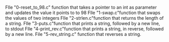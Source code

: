 FIle "0-reset_to_98.c" function that takes a pointer to an int as parameter and updates the value it points to to 98
FIle "1-swap.c"function that swaps the values of two integers
FIle "2-strlen.c"function that returns the length of a string.
FIle "3-puts.c"function that prints a string, followed by a new line, to stdout
FIle "4-print_rev.c"function that prints a string, in reverse, followed by a new line.
File "5-rev_string.c" function that reverses a string.
